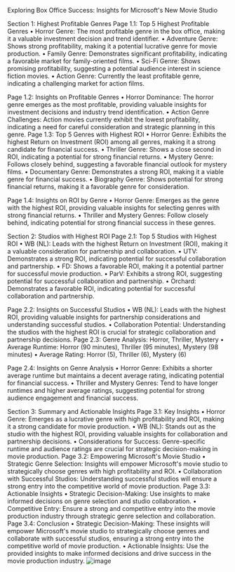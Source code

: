 Exploring Box Office Success: Insights for Microsoft's New Movie Studio

Section 1: Highest Profitable Genres
Page 1.1: Top 5 Highest Profitable Genres
•	Horror Genre: The most profitable genre in the box office, making it a valuable investment decision and trend identifier.
•	Adventure Genre: Shows strong profitability, making it a potential lucrative genre for movie production.
•	Family Genre: Demonstrates significant profitability, indicating a favorable market for family-oriented films.
•	Sci-Fi Genre: Shows promising profitability, suggesting a potential audience interest in science fiction movies.
•	Action Genre: Currently the least profitable genre, indicating a challenging market for action films.



 

Page 1.2: Insights on Profitable Genres
•	Horror Dominance: The horror genre emerges as the most profitable, providing valuable insights for investment decisions and industry trend identification.
•	Action Genre Challenges: Action movies currently exhibit the lowest profitability, indicating a need for careful consideration and strategic planning in this genre.
Page 1.3: Top 5 Genres with Highest ROI
•	Horror Genre: Exhibits the highest Return on Investment (ROI) among all genres, making it a strong candidate for financial success.
•	Thriller Genre: Shows a close second in ROI, indicating a potential for strong financial returns.
•	Mystery Genre: Follows closely behind, suggesting a favorable financial outlook for mystery films.
•	Documentary Genre: Demonstrates a strong ROI, making it a viable genre for financial success.
•	Biography Genre: Shows potential for strong financial returns, making it a favorable genre for consideration.

 
Page 1.4: Insights on ROI by Genre
•	Horror Genre: Emerges as the genre with the highest ROI, providing valuable insights for selecting genres with strong financial returns.
•	Thriller and Mystery Genres: Follow closely behind, indicating potential for strong financial success in these genres.
 
Section 2: Studios with Highest ROI
Page 2.1: Top 5 Studios with Highest ROI
•	WB (NL): Leads with the highest Return on Investment (ROI), making it a valuable consideration for partnership and collaboration.
•	UTV: Demonstrates a strong ROI, indicating potential for successful collaboration and partnership.
•	FD: Shows a favorable ROI, making it a potential partner for successful movie production.
•	ParV: Exhibits a strong ROI, suggesting potential for successful collaboration and partnership.
•	Orchard: Demonstrates a favorable ROI, indicating potential for successful collaboration and partnership.

 
Page 2.2: Insights on Successful Studios
•	WB (NL): Leads with the highest ROI, providing valuable insights for partnership considerations and understanding successful studios.
•	Collaboration Potential: Understanding the studios with the highest ROI is crucial for strategic collaboration and partnership decisions.
Page 2.3: Genre Analysis: Horror, Thriller, Mystery
•	Average Runtime: Horror (90 minutes), Thriller (95 minutes), Mystery (98 minutes)
•	Average Rating: Horror (5), Thriller (6), Mystery (6)
 
 
Page 2.4: Insights on Genre Analysis
•	Horror Genre: Exhibits a shorter average runtime but maintains a decent average rating, indicating potential for financial success.
•	Thriller and Mystery Genres: Tend to have longer runtimes and higher average ratings, suggesting potential for strong audience engagement and financial success.
 
Section 3: Summary and Actionable Insights
Page 3.1: Key Insights
•	Horror Genre: Emerges as a lucrative genre with high profitability and ROI, making it a strong candidate for movie production.
•	WB (NL): Stands out as the studio with the highest ROI, providing valuable insights for collaboration and partnership decisions.
•	Considerations for Success: Genre-specific runtime and audience ratings are crucial for strategic decision-making in movie production.
Page 3.2: Empowering Microsoft's Movie Studio
•	Strategic Genre Selection: Insights will empower Microsoft's movie studio to strategically choose genres with high profitability and ROI.
•	Collaboration with Successful Studios: Understanding successful studios will ensure a strong entry into the competitive world of movie production.
Page 3.3: Actionable Insights
•	Strategic Decision-Making: Use insights to make informed decisions on genre selection and studio collaboration.
•	Competitive Entry: Ensure a strong and competitive entry into the movie production industry through strategic genre selection and collaboration.
Page 3.4: Conclusion
•	Strategic Decision-Making: These insights will empower Microsoft's movie studio to strategically choose genres and collaborate with successful studios, ensuring a strong entry into the competitive world of movie production.
•	Actionable Insights: Use the provided insights to make informed decisions and drive success in the movie production industry.
![image](https://github.com/Harshal250/harshal_project/assets/156776687/d92fcc6a-5ea1-472d-b1fd-e608d689d879)
